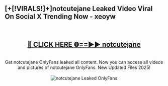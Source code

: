 <h2>[+[!VIRALS!]+]notcutejane Leaked Video Viral On Social X Trending Now - xeoyw</h2>
<br>
<div align="center">
<h2><a href="https://libra.edu.pl?notcutejane" rel="nofollow">🔴 CLICK HERE 🌐==►► notcutejane</a></h2>
<br>
Get notcutejane OnlyFans leaked all content. Now you can access all videos and pictures of notcutejane OnlyFans. New Updated Files 2025!
<br>
<br>
<a href="https://libra.edu.pl?notcutejane" rel="nofollow" data-target="animated-image.originalLink"><img src="https://i.ibb.co.com/WyWwxjT/player-gif2.gif" alt="notcutejane Leaked OnlyFans" style="max-width: 100%; display: inline-block;" data-target="animated-image.originalImage"></a>
</div>
<br>